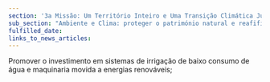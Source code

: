 ```yaml
---
section: '3a Missão: Um Território Inteiro e Uma Transição Climática Justa'
sub_section: "Ambiente e Clima: proteger o património natural e reafifirmar a liderança na redução de emissões"
fulfilled_date:
links_to_news_articles:
---
```


Promover o investimento em sistemas de irrigação de baixo consumo de água e maquinaria movida a energias renováveis;